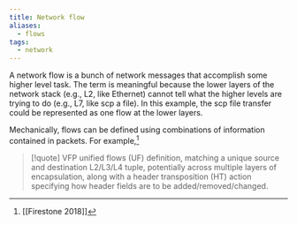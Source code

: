 ```yaml
---
title: Network flow
aliases:
  - flows
tags:
  - network
---
```

A network flow is a bunch of network messages that accomplish some higher level task. The term is meaningful because the lower layers of the network stack (e.g., L2, like Ethernet) cannot tell what the higher levels are trying to do (e.g., L7, like scp a file). In this example, the scp file transfer could be represented as one flow at the lower layers.

Mechanically, flows can be defined using combinations of information contained in packets. For example,[^accelnet]

> [!quote]
> VFP unified flows (UF) definition, matching a unique source and destination L2/L3/L4 tuple, potentially across multiple layers of encapsulation, along with a header transposition (HT) action specifying how header fields are to be added/removed/changed.

> [^accelnet]: [[Firestone 2018]]